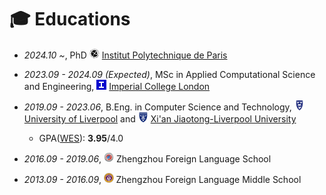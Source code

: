 # 🎓 Educations
- *2024.10 ~*, PhD <img src="images/ip_paris.png" alt="ip-paris" style="zoom: 50%;" /> [Institut Polytechnique de Paris](https://www.ip-paris.fr/en)
- *2023.09 - 2024.09 (Expected)*, MSc in Applied Computational Science and Engineering, <img src="images/ic.png" alt="ic" style="zoom: 50%;" /> [Imperial College London](https://www.imperial.ac.uk/)

- *2019.09 - 2023.06*, B.Eng. in Computer Science and Technology, <img src="images/uol.png" alt="uol" style="zoom: 50%;" /> [University of Liverpool](https://www.liverpool.ac.uk/) and <img src="images/xjtlu.png" alt="xjtlu" style="zoom: 50%;" /> [Xi'an Jiaotong-Liverpool University](https://www.xjtlu.edu.cn/en)
  - GPA([WES](https://www.wes.org/)): **3.95**/4.0

- *2016.09 - 2019.06*, <img src="images/zzfl.png" alt="zzfl" style="zoom: 50%;" /> Zhengzhou Foreign Language School
- *2013.09 - 2016.09*, <img src="images/zzflm.png" alt="zzflm" style="zoom: 50%;" /> Zhengzhou Foreign Language Middle School